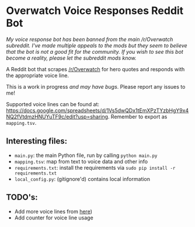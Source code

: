 # Overwatch Voice Responses Reddit Bot

*My voice response bot has been banned from the main /r/Overwatch subreddit. I've made multiple appeals to the mods but they seem to believe that the bot is not a good fit for the community. If you wish to see this bot become a reality, please let the subreddit mods know.*

A Reddit bot that scrapes [/r/Overwatch](http://reddit.com/r/overwatch) for hero quotes and responds with the appropriate voice line.

This is a work in progress *and may have bugs*. Please report any issues to me!

Supported voice lines can be found at: https://docs.google.com/spreadsheets/d/1Vs5dwQDx1tEmXPzTYzbHgY9x4NQ2fVtdmzHNUYuTF9c/edit?usp=sharing. Remember to export as `mapping.tsv`.

## Interesting files:

* `main.py`: the main Python file, run by calling `python main.py`
* `mapping.tsv`: map from text to voice data and other info
* `requirements.txt`: install the requirements via `sudo pip install -r requirements.txt`
* `local_config.py`: (gitignore'd) contains local information

## TODO's:

* Add more voice lines from [here](http://overwatch.gamepedia.com/Category:Quotations))
* Add counter for voice line usage

